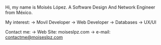 Hi, my name is Moisés López. A Software Design And Network Engineer from México. 

My interest: 
-> Movil Developer 
-> Web Developer 
-> Databases 
-> UX/UI 

Contact me:
-> Web Site: moiseslpz.com
-> e-mail: contactme@moiseslpz.com
